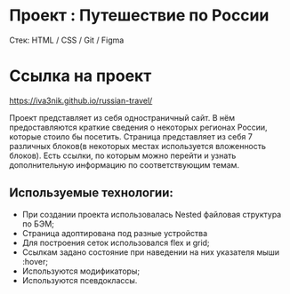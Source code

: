 # Проект : Путешествие по России

Cтек: HTML / CSS / Git / Figma

# Ссылка на проект
https://iva3nik.github.io/russian-travel/

Проект представляет из себя одностраничный сайт. В нём предоставляются краткие сведения о некоторых
регионах России, которые стоило бы посетить. Страница представляет из
себя 7 различных блоков(в некоторых местах используется вложенность блоков). Есть ссылки, по которым
можно перейти и узнать дополнительную информацию по соответствующим темам.

## **Используемые технологии:**
* При создании проекта использовалась Nested файловая структура по БЭМ;
* Страница адоптирована под разные устройства
* Для построения сеток использовался flex и grid;
* Сcылкам задано состояние при наведении на них указателя мыши :hover;
* Используются модификаторы;
* Используются псевдоклассы.
